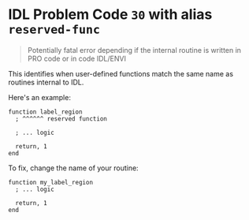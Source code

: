# IDL Problem Code `30` with alias `reserved-func`

> Potentially fatal error depending if the internal routine is written in PRO code or in code IDL/ENVI

This identifies when user-defined functions match the same name as routines internal to IDL.

Here's an example:

```idl
function label_region
  ; ^^^^^^ reserved function

  ; ... logic

  return, 1
end
```

To fix, change the name of your routine:

```idl
function my_label_region
  ; ... logic

  return, 1
end
```
